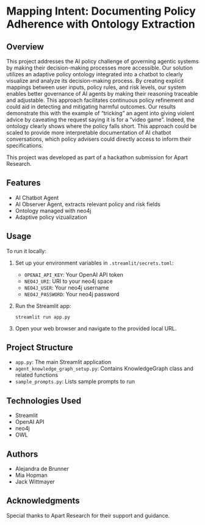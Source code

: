 # Mapping Intent: Documenting Policy Adherence with Ontology Extraction

## Overview

This project addresses the AI policy challenge of governing agentic systems by making their decision-making processes more accessible. Our solution utilizes an adaptive policy ontology integrated into a chatbot to clearly visualize and analyze its decision-making process. By creating explicit mappings between user inputs, policy rules, and risk levels, our system enables better governance of AI agents by making their reasoning traceable and adjustable. This approach facilitates continuous policy refinement and could aid in detecting and mitigating harmful outcomes. Our results demonstrate this with the example of “tricking” an agent into giving violent advice by caveating the request saying it is for a “video game”. Indeed, the ontology clearly shows where the policy falls short. This approach could be scaled to provide more interpretable documentation of AI chatbot conversations, which policy advisers could directly access to inform their specifications. 

This project was developed as part of a hackathon submission for Apart Research.

## Features

- AI Chatbot Agent
- AI Observer Agent, extracts relevant policy and risk fields
- Ontology managed with neo4j
- Adaptive policy vizualization

## Usage

To run it locally:

1. Set up your environment variables in `.streamlit/secrets.toml`:
   - `OPENAI_API_KEY`: Your OpenAI API token
   - `NEO4J_URI`: URI to your neo4j space
   - `NEO4J_USER`: Your neo4j username
   - `NEO4J_PASSWORD`: Your neo4j password

2. Run the Streamlit app:
   ```
   streamlit run app.py
   ```

3. Open your web browser and navigate to the provided local URL.

## Project Structure

- `app.py`: The main Streamlit application
- `agent_knowledge_graph_setup.py`: Contains KnowledgeGraph class and related functions
- `sample_prompts.py`: Lists sample prompts to run

## Technologies Used

- Streamlit
- OpenAI API
- neo4j
- OWL

## Authors

- Alejandra de Brunner
- Mia Hopman
- Jack Wittmayer

## Acknowledgments

Special thanks to Apart Research for their support and guidance. 
